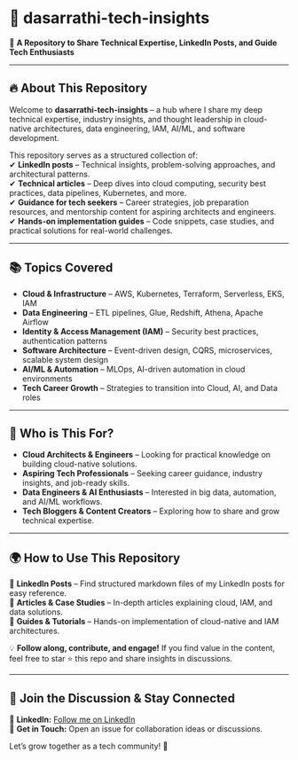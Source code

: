 # 📌 dasarrathi-tech-insights

🚀 **A Repository to Share Technical Expertise, LinkedIn Posts, and Guide Tech Enthusiasts**  

---

## 🔥 About This Repository

Welcome to **dasarrathi-tech-insights** – a hub where I share my deep technical expertise, industry insights, and thought leadership in cloud-native architectures, data engineering, IAM, AI/ML, and software development.  

This repository serves as a structured collection of:  
✔ **LinkedIn posts** – Technical insights, problem-solving approaches, and architectural patterns.  
✔ **Technical articles** – Deep dives into cloud computing, security best practices, data pipelines, Kubernetes, and more.  
✔ **Guidance for tech seekers** – Career strategies, job preparation resources, and mentorship content for aspiring architects and engineers.  
✔ **Hands-on implementation guides** – Code snippets, case studies, and practical solutions for real-world challenges.  

---

## 📚 Topics Covered

- **Cloud & Infrastructure** – AWS, Kubernetes, Terraform, Serverless, EKS, IAM  
- **Data Engineering** – ETL pipelines, Glue, Redshift, Athena, Apache Airflow  
- **Identity & Access Management (IAM)** – Security best practices, authentication patterns  
- **Software Architecture** – Event-driven design, CQRS, microservices, scalable system design  
- **AI/ML & Automation** – MLOps, AI-driven automation in cloud environments  
- **Tech Career Growth** – Strategies to transition into Cloud, AI, and Data roles  

---

## 🎯 Who is This For?

- **Cloud Architects & Engineers** – Looking for practical knowledge on building cloud-native solutions.  
- **Aspiring Tech Professionals** – Seeking career guidance, industry insights, and job-ready skills.  
- **Data Engineers & AI Enthusiasts** – Interested in big data, automation, and AI/ML workflows.  
- **Tech Bloggers & Content Creators** – Exploring how to share and grow technical expertise.  

---

## 🌍 How to Use This Repository

📂 **LinkedIn Posts** – Find structured markdown files of my LinkedIn posts for easy reference.  
📂 **Articles & Case Studies** – In-depth articles explaining cloud, IAM, and data solutions.  
📂 **Guides & Tutorials** – Hands-on implementation of cloud-native and IAM architectures.  

💡 **Follow along, contribute, and engage!** If you find value in the content, feel free to star ⭐ this repo and share insights in discussions.  

---

## 🤝 Join the Discussion & Stay Connected

💼 **LinkedIn:** [Follow me on LinkedIn](www.linkedin.com/comm/mynetwork/discovery-see-all?usecase=PEOPLE_FOLLOWS&followMember=dasarrathi)  
📧 **Get in Touch:** Open an issue for collaboration ideas or discussions.  

Let’s grow together as a tech community! 🚀  
